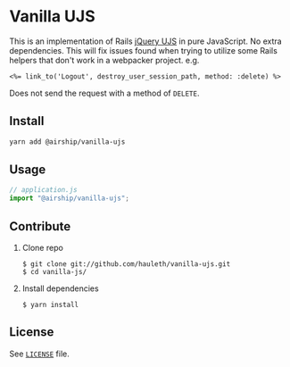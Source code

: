 # Vanilla UJS

This is an implementation of Rails [jQuery UJS](jq-ujs) in pure JavaScript.
No extra dependencies. This will fix issues found when trying to utilize some Rails helpers that don't work in a webpacker project. e.g.

```erb
<%= link_to('Logout', destroy_user_session_path, method: :delete) %>
```

Does not send the request with a method of `DELETE`.

## Install

```sh
yarn add @airship/vanilla-ujs
```

## Usage

```js
// application.js
import "@airship/vanilla-ujs";
```

## Contribute

1.  Clone repo

        $ git clone git://github.com/hauleth/vanilla-ujs.git
        $ cd vanilla-js/

2.  Install dependencies

        $ yarn install

## License

See [`LICENSE`](LICENSE.txt) file.
